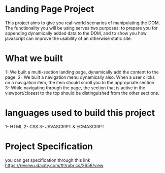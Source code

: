 # Landing Page Project

This project aims to give you real-world scenarios of manipulating the DOM. The functionality you will be using serves two purposes: to prepare you for appending dynamically added data to the DOM, and to show you how javascript can improve the usability of an otherwise static site.

# What we built

1- We built a multi-section landing page, dynamically add the content to the page.
2- We built a navigation menu dynamically also. When a user clicks on a navigation item, the item should scroll you to the appropriate section.
3- While navigating through the page, the section that is active in the viewport/closest to the top should be distinguished from the other sections.

# languages used to build this project

1- HTML
2- CSS
3- JAVASCRIPT & ECMASCRIPT

# Project Specification
you can get specification through this link 
https://review.udacity.com/#!/rubrics/2658/view

